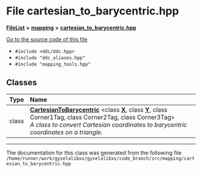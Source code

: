 

# File cartesian\_to\_barycentric.hpp



[**FileList**](files.md) **>** [**mapping**](dir_5300298560c4bf255ab9f36681603d89.md) **>** [**cartesian\_to\_barycentric.hpp**](cartesian__to__barycentric_8hpp.md)

[Go to the source code of this file](cartesian__to__barycentric_8hpp_source.md)



* `#include <ddc/ddc.hpp>`
* `#include "ddc_aliases.hpp"`
* `#include "mapping_tools.hpp"`















## Classes

| Type | Name |
| ---: | :--- |
| class | [**CartesianToBarycentric**](classCartesianToBarycentric.md) &lt;class [**X**](structX.md), class [**Y**](structY.md), class Corner1Tag, class Corner2Tag, class Corner3Tag&gt;<br>_A class to convert Cartesian coordinates to barycentric coordinates on a triangle._  |



















































------------------------------
The documentation for this class was generated from the following file `/home/runner/work/gyselalibxx/gyselalibxx/code_branch/src/mapping/cartesian_to_barycentric.hpp`

